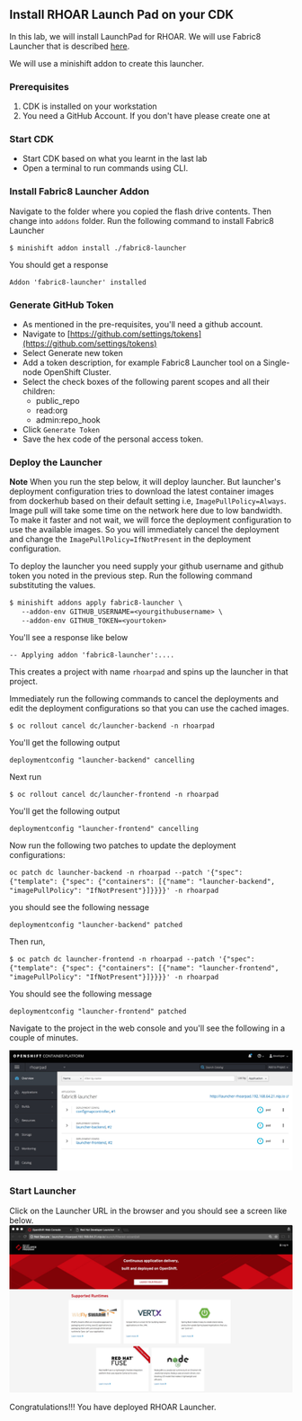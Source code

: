 ## Install RHOAR Launch Pad on your CDK

In this lab, we will install LaunchPad for RHOAR. We will use Fabric8 Launcher that is described [here](https://appdev.openshift.io/docs/minishift-installation.html#introduction-to-the-launcher-application).

We will use a minishift addon to create this launcher.

### Prerequisites
1. CDK is installed on your workstation
2. You need a GitHub Account. If you don't have please create one at


### Start CDK
* Start CDK based on what you learnt in the last lab
* Open a terminal to run commands using CLI.


### Install Fabric8 Launcher Addon

Navigate to the folder where you copied the flash drive contents. Then change into `addons` folder. Run the following command to install Fabric8 Launcher

```
$ minishift addon install ./fabric8-launcher
```

You should get a response

```
Addon 'fabric8-launcher' installed
```

### Generate GitHub Token

* As mentioned in the pre-requisites, you'll need a github account. 
* Navigate to [https://github.com/settings/tokens](https://github.com/settings/tokens)
* Select Generate new token
* Add a token description, for example Fabric8 Launcher tool on a Single-node OpenShift Cluster.
* Select the check boxes of the following parent scopes and all their children:
	* public_repo
	* read:org
	* admin:repo_hook
* Click `Generate Token`
* Save the hex code of the personal access token.



### Deploy the Launcher

**Note** When you run the step below, it will deploy launcher. But launcher's deployment configuration tries to download the latest container images from dockerhub based on their default setting i.e, `ImagePullPolicy=Always`. Image pull will take some time on the network here due to low bandwidth. To make it faster and not wait, we will force the deployment configuration to use the available images. So you will immediately cancel the deployment and change the `ImagePullPolicy=IfNotPresent` in the deployment configuration.

To deploy the launcher you need supply your github username and github token you noted in the previous step. Run the following command substituting the values.

```
$ minishift addons apply fabric8-launcher \
   --addon-env GITHUB_USERNAME=<yourgithubusername> \
   --addon-env GITHUB_TOKEN=<yourtoken>
```

You'll see a response like below

```
-- Applying addon 'fabric8-launcher':....
```

This creates a project with name `rhoarpad` and spins up the launcher in that project. 

Immediately run the following commands to cancel the deployments and edit the deployment configurations so that you can use the cached images.

```
$ oc rollout cancel dc/launcher-backend -n rhoarpad
```

You'll get the following output
```
deploymentconfig "launcher-backend" cancelling
```

Next run
```
$ oc rollout cancel dc/launcher-frontend -n rhoarpad
```

You'll get the following output
```
deploymentconfig "launcher-frontend" cancelling
```

Now run the following two patches to update the deployment configurations:

```
oc patch dc launcher-backend -n rhoarpad --patch '{"spec": {"template": {"spec": {"containers": [{"name": "launcher-backend", "imagePullPolicy": "IfNotPresent"}]}}}}' -n rhoarpad
```
you should see the following nessage
```
deploymentconfig "launcher-backend" patched
```

Then run, 

```
$ oc patch dc launcher-frontend -n rhoarpad --patch '{"spec": {"template": {"spec": {"containers": [{"name": "launcher-frontend", "imagePullPolicy": "IfNotPresent"}]}}}}' -n rhoarpad
```

You should see the following message
```
deploymentconfig "launcher-frontend" patched
```


Navigate to the project in the web console and you'll see the following in a couple of minutes.

![](./images/1.Launcher.jpeg)


### Start Launcher

Click on the Launcher URL in the browser and you should see a screen like below.
![](./images/2.Launcher.jpeg)

Congratulations!!! You have deployed RHOAR Launcher.







